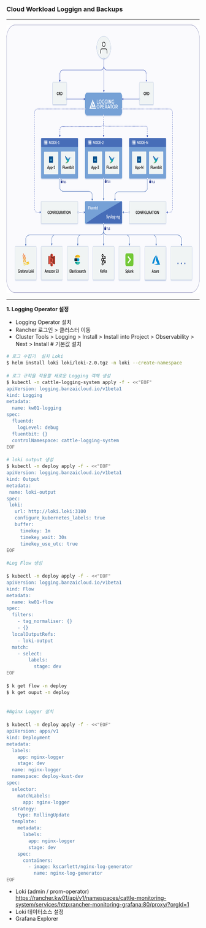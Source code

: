 ### Cloud Workload Loggign and Backups

---

<img src="./logging.png" width="850" height="700">

---

**1. Logging Operator 설정**

- Logging Operator 설치
- Rancher 로그인 > 클러스터 이동
- Cluster Tools > Logging > Install > Install into Project > Observability > Next > Install # 기본값 설치

```bash
# 로그 수집기  설치 Loki
$ helm install loki loki/loki-2.0.tgz -n loki --create-namespace

# 로그 규칙을 적용할 새로운 Logging 객체 생성
$ kubectl -n cattle-logging-system apply -f - <<"EOF"
apiVersion: logging.banzaicloud.io/v1beta1
kind: Logging
metadata:
  name: kw01-logging
spec:
  fluentd:
    logLevel: debug
  fluentbit: {}
  controlNamespace: cattle-logging-system
EOF
  
# loki output 생성  
$ kubectl -n deploy apply -f - <<"EOF"
apiVersion: logging.banzaicloud.io/v1beta1
kind: Output
metadata:
 name: loki-output
spec:
 loki:
   url: http://loki.loki:3100
   configure_kubernetes_labels: true
   buffer:
     timekey: 1m
     timekey_wait: 30s
     timekey_use_utc: true
EOF

#Log Flow 생성

$ kubectl -n deploy apply -f - <<"EOF"
apiVersion: logging.banzaicloud.io/v1beta1
kind: Flow
metadata:
  name: kw01-flow
spec:
  filters:
    - tag_normaliser: {}
    - {}
  localOutputRefs:
    - loki-output
  match:
    - select:
        labels:
          stage: dev
EOF
 
$ k get flow -n deploy
$ k get ouput -n deploy
 

#Nginx Logger 설치

$ kubectl -n deploy apply -f - <<"EOF"
apiVersion: apps/v1
kind: Deployment
metadata:
  labels:
    app: nginx-logger
    stage: dev
  name: nginx-logger
  namespace: deploy-kust-dev
spec:
  selector:
    matchLabels:
      app: nginx-logger
  strategy:
    type: RollingUpdate
  template:
    metadata:
      labels:
        app: nginx-logger
        stage: dev
    spec:
      containers:
        - image: kscarlett/nginx-log-generator
          name: nginx-log-generator
EOF
``` 

- Loki (admin / prom-operator)
  https://rancher.kw01/api/v1/namespaces/cattle-monitoring-system/services/http:rancher-monitoring-grafana:80/proxy/?orgId=1
- Loki 데이터소스 설정
- Grafana Explorer 
